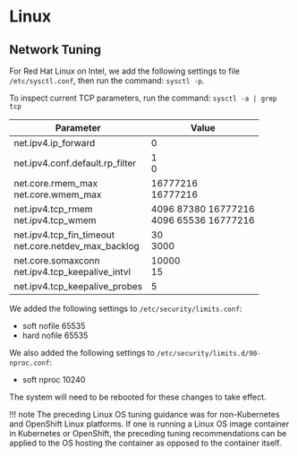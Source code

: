 # Linux

## Network Tuning

For Red Hat Linux on Intel, we add the following settings to file `/etc/sysctl.conf`, then run the command:
`sysctl -p`.

To inspect current TCP parameters, run the command: `sysctl -a | grep tcp`

|Parameter|Value|
|---------|-----|
|net.ipv4.ip_forward| 0|
|net.ipv4.conf.default.rp_filter <br>| 1<br> 0|
|net.core.rmem_max<br>net.core.wmem_max| 16777216<br> 16777216|
|net.ipv4.tcp_rmem<br>net.ipv4.tcp_wmem  |4096 87380 16777216<br> 4096 65536 16777216|
|net.ipv4.tcp_fin_timeout<br>net.core.netdev_max_backlog |30<br> 3000|
|net.core.somaxconn<br>net.ipv4.tcp_keepalive_intvl| 10000<br> 15|
|net.ipv4.tcp_keepalive_probes| 5|

We added the following settings to `/etc/security/limits.conf`:
- soft nofile 65535
- hard nofile 65535

We also added the following settings to `/etc/security/limits.d/90-nproc.conf`:
- soft nproc 10240

The system will need to be rebooted for these changes to take effect.

!!! note
    The preceding Linux OS tuning guidance was for non-Kubernetes and OpenShift Linux platforms. If one is running a Linux OS image container in Kubernetes or OpenShift, the preceding tuning recommendations can be applied to the OS hosting the container as opposed to the container itself.